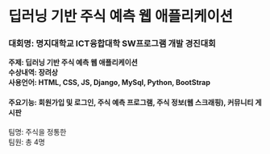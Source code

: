 # 딥러닝 기반 주식 예측 웹 애플리케이션
### 대회명: 명지대학교 ICT융합대학 SW프로그램 개발 경진대회

<b>주제: 딥러닝 기반 주식 예측 웹 애플리케이션<br>
수상내역: 장려상<br>
사용언어: HTML, CSS, JS, Django, MySql, Python, BootStrap<br>
#### 주요기능: 회원가입 및 로그인, 주식 예측 프로그램, 주식 정보(웹 스크래핑), 커뮤니티 게시판<br>
</b>
팀명: 주식을 정통한<br>
팀원: 총 4명
